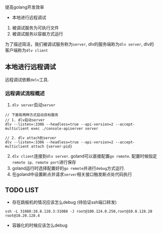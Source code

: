 提高golang开发效率

- 本地进行远程调试
1. 被调试服务为可执行文件
2. 被调试服务以容器方式运行

为了描述简洁，我们被调试服务称为`server`, dlv的服务端称为`dlv server`, dlv的客户端称为`dlv client`

## 本地进行远程调试
远程调试依赖`delv`工具.

### 远程调试流程概述
1. `dlv server`启动`server`
```
// 下面有两种方式启动目标服务
// 1. dlv启动server
dlv --listen=:3306 --headless=true --api-version=2 --accept-multiclient exec ./console-apiserver server

// 2. dlv attach到server
dlv --listen=:3306 --headless=true --api-version=2 --accept-multiclient attach {server-pid}
```

2. `dlv client`连接到`dlv server`. goland可以直接配置`go remote`. 配置时候指定`remote ip、remote port`进行保存
3. goland运行时选择配置好的`go remote`并进行`debug`方式运行.
4. 在goland中设置断点并请求`server`相关接口触发断点处代码执行


## TODO LIST
- 存在跳板机的情况应该怎么debug (待验证ssh端口转发)
```
ssh -L 31088:10.8.128.3:31088 -J root@100.124.0.250,root@10.8.128.28 root@10.20.128.4
```
- 容器化的时候应该怎么debug
